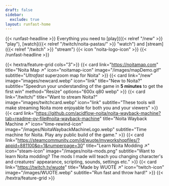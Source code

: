 ```yaml
---
draft: false
sidebar:
  exclude: true
layout: runfast-home
---
```


<div class=" hx-mb-6">
{{< runfast-headline >}} Everything you need to [play]({{< relref "/new" >}} "play"), [watch]({{< relref "/twitch/noita-pastas/" >}} "watch") and [stream]({{< relref "/twitch" >}} "stream") {{< icon "noita-logo-icon" >}} {{< /runfast-headline >}}
</div>

{{< hextra/feature-grid cols="3">}}
{{< card link="https://noitamap.com" title="Noita Map ↗" icon="noitamap-icon" image="/images/mapDemo.gif" subtitle="*Ultrafast* superzoom map for Noita" >}}
{{< card link="/new" image="images/newcard.webp" icon="link" title="New to Noita?" subtitle="Speedrun your understanding of the game in **5&nbsp;minutes** to get the first win" method="Resize" options="600x q80 webp" >}}
{{< card link="/twitch/" title="Want to stream Noita?" image="images/twitchcard.webp" icon="link" subtitle="These tools will make streaming Noita more enjoyable for both you and your viewers" >}}
{{< card link="https://github.com/acidflow-noita/noita-wayback-machine?tab=readme-ov-file#noita-wayback-machine" title="Noita Wayback Machine ↗" icon="time-rewind-icon" image="/images/NoitaWaybackMachineLogo.webp" subtitle="Time machine for Noita. Play any public build of the game." >}}
{{< card link="https://steamcommunity.com/id/wuote/myworkshopfiles/?appid=881100&p=1&numperpage=30" title="Learn Noita Modding ↗" icon="steam-icon" image="/images/noita-mods.png" subtitle="Want to learn Noita modding? The mods I made will teach you changing character's and creatures' appearance, scripting, sounds, settings etc." >}}
{{< card link="https://twitch.tv/wuote" title="Made by WUOTE ↗" icon="twitch-icon" image="/images/WUOTE.webp" subtitle="Run fast and throw hard!" >}}
{{< /hextra/feature-grid >}}
